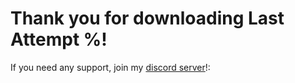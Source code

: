 # Thank you for downloading Last Attempt %!

If you need any support, join my [discord server](https://discord.gg/389pKvby2t)!: 
